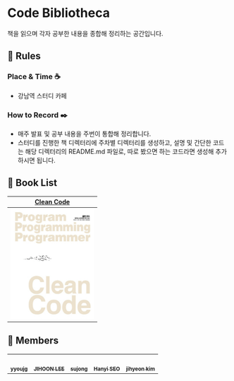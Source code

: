 # Code Bibliotheca

책을 읽으며 각자 공부한 내용을 종합해 정리하는 공간입니다.

## 📌 Rules

### Place & Time ☕

- 강남역 스터디 카페

### How to Record ✒️

- 매주 발표 및 공부 내용을 주번이 통합해 정리합니다.
- 스터디를 진행한 책 디렉터리에 주차별 디렉터리를 생성하고, 설명 및 간단한 코드는 해당 디렉터리의 README.md 파일로, 따로 봤으면 하는 코드라면 생성해 추가하시면 됩니다.

## 📖 Book List

|                               [Clean Code](/cleanCode)                                |
| :-----------------------------------------------------------------------------------: |
| <a href="https://github.com/code-bibliotheca/clean-code"><img src="assets/bookCover/clean-code.jpeg" height="250px"/></a> |

## 🐬 Members

<table>
  <tr>
    <td align="center"><a href="https://github.com/YoujungSon"><img src="https://avatars.githubusercontent.com/u/88040809?v=4" width="100px;" alt=""/> <br /><sub><b>yyoujg</b></sub></a><br />
    </td>
    <td align="center"><a href="https://github.com/jiji-hoon96"><img src="https://avatars.githubusercontent.com/u/94469974?v=4" width="100px;" alt=""/> <br /><sub><b>JIHOON LEE</b></sub></a><br /></td>
    <td align="center"><a href="https://github.com/bubobubobo"><img src="https://avatars.githubusercontent.com/u/58013476?v=4" width="100px;" alt=""/> <br /><sub><b>sujong</b></sub></a><br /></td>
    <td align="center"><a href="https://github.com/hanyiseo2"><img src="https://avatars.githubusercontent.com/u/122385460?v=4" width="100px;" alt=""/> <br /><sub><b>Hanyi SEO</b></sub></a><br /></td>
        <td align="center"><a href="https://github.com/jihyeon-kimy"><img src="https://avatars.githubusercontent.com/u/78922001?v=4" width="100px;" alt=""/> <br /><sub><b>jihyeon kim</b></sub></a><br /></td>

  </tr>
</table>
